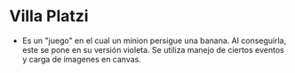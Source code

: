 # Villa Platzi
* Es un "juego" en el cual un minion persigue una banana. Al conseguirla, este se pone en su versión violeta. Se utiliza manejo de ciertos eventos y carga de imagenes en canvas.